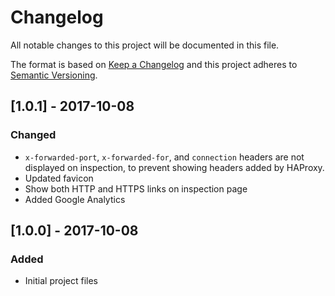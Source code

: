 # Changelog
All notable changes to this project will be documented in this file.

The format is based on [Keep a Changelog](http://keepachangelog.com/en/1.0.0/)
and this project adheres to [Semantic Versioning](http://semver.org/spec/v2.0.0.html).

## [1.0.1] - 2017-10-08
### Changed
- `x-forwarded-port`, `x-forwarded-for`, and `connection` headers are not displayed on inspection, to prevent showing headers added by HAProxy.
- Updated favicon
- Show both HTTP and HTTPS links on inspection page
- Added Google Analytics

## [1.0.0] - 2017-10-08
### Added
- Initial project files
